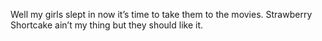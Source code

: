 <!--
id: 229196162
link: http://kevinisom.info/post/229196162/well-my-girls-slept-in-now-its-time-to-take-them
slug: well-my-girls-slept-in-now-its-time-to-take-them
date: Sun Nov 01 2009 10:39:05 GMT+1300 (NZDT)
raw: {"blog_name":"kevinisom","id":229196162,"post_url":"http://kevinisom.info/post/229196162/well-my-girls-slept-in-now-its-time-to-take-them","slug":"well-my-girls-slept-in-now-its-time-to-take-them","type":"text","date":"2009-10-31 21:39:05 GMT","timestamp":1257025145,"state":"published","format":"html","reblog_key":"wxrWoZUd","tags":[],"short_url":"http://tmblr.co/Zw68YyDgK62","highlighted":[],"feed_item":"http://twitter.com/kev_nz/statuses/5321372225","from_feed_id":"650289","note_count":0,"title":null,"body":"<p>Well my girls slept in now it&#8217;s time to take them to the movies. Strawberry Shortcake ain&#8217;t my thing but they should like it.</p>"}
publish: 2009-11-01
tags: 
title: null
-->


Well my girls slept in now it’s time to take them to the movies.
Strawberry Shortcake ain’t my thing but they should like it.



